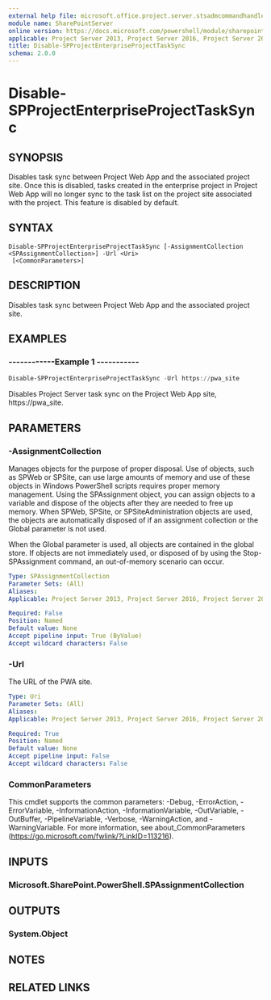 ```yaml
---
external help file: microsoft.office.project.server.stsadmcommandhandler.dll-help.xml
module name: SharePointServer
online version: https://docs.microsoft.com/powershell/module/sharepoint-server/disable-spprojectenterpriseprojecttasksync
applicable: Project Server 2013, Project Server 2016, Project Server 2019
title: Disable-SPProjectEnterpriseProjectTaskSync
schema: 2.0.0
---
```


# Disable-SPProjectEnterpriseProjectTaskSync

## SYNOPSIS
Disables task sync between Project Web App and the associated project site. Once this is disabled, tasks created in the enterprise project in Project Web App will no longer sync to the task list on the project site associated with the project. This feature is disabled by default.

## SYNTAX

```
Disable-SPProjectEnterpriseProjectTaskSync [-AssignmentCollection <SPAssignmentCollection>] -Url <Uri>
 [<CommonParameters>]
```

## DESCRIPTION
Disables task sync between Project Web App and the associated project site.

## EXAMPLES

### ------------Example 1 -----------
```powershell
Disable-SPProjectEnterpriseProjectTaskSync -Url https://pwa_site
```

Disables Project Server task sync on the Project Web App site, https://pwa_site.

## PARAMETERS

### -AssignmentCollection
Manages objects for the purpose of proper disposal. Use of objects, such as SPWeb or SPSite, can use large amounts of memory and use of these objects in Windows PowerShell scripts requires proper memory management. Using the SPAssignment object, you can assign objects to a variable and dispose of the objects after they are needed to free up memory. When SPWeb, SPSite, or SPSiteAdministration objects are used, the objects are automatically disposed of if an assignment collection or the Global parameter is not used.

When the Global parameter is used, all objects are contained in the global store. If objects are not immediately used, or disposed of by using the Stop-SPAssignment command, an out-of-memory scenario can occur.

```yaml
Type: SPAssignmentCollection
Parameter Sets: (All)
Aliases: 
Applicable: Project Server 2013, Project Server 2016, Project Server 2019

Required: False
Position: Named
Default value: None
Accept pipeline input: True (ByValue)
Accept wildcard characters: False
```

### -Url
The URL of the PWA site.

```yaml
Type: Uri
Parameter Sets: (All)
Aliases: 
Applicable: Project Server 2013, Project Server 2016, Project Server 2019

Required: True
Position: Named
Default value: None
Accept pipeline input: False
Accept wildcard characters: False
```

### CommonParameters
This cmdlet supports the common parameters: -Debug, -ErrorAction, -ErrorVariable, -InformationAction, -InformationVariable, -OutVariable, -OutBuffer, -PipelineVariable, -Verbose, -WarningAction, and -WarningVariable. For more information, see about_CommonParameters (https://go.microsoft.com/fwlink/?LinkID=113216).

## INPUTS

### Microsoft.SharePoint.PowerShell.SPAssignmentCollection

## OUTPUTS

### System.Object

## NOTES

## RELATED LINKS

